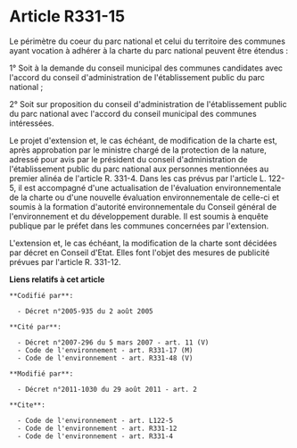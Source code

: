 # Article R331-15

Le périmètre du coeur du parc national et celui du territoire des communes ayant vocation à adhérer à la charte du parc
national peuvent être étendus : 

1° Soit à la demande du conseil municipal des communes candidates avec l'accord du conseil d'administration de
l'établissement public du parc national ; 

2° Soit sur proposition du conseil d'administration de l'établissement public du parc national avec l'accord du conseil
municipal des communes intéressées. 

Le projet d'extension et, le cas échéant, de modification de la charte est, après approbation par le ministre chargé de la
protection de la nature, adressé pour avis par le président du conseil d'administration de l'établissement public du parc
national aux personnes mentionnées au premier alinéa de l'article R. 331-4. Dans les cas prévus par l'article L. 122-5, il
est accompagné d'une actualisation de l'évaluation environnementale de la charte ou d'une nouvelle évaluation
environnementale de celle-ci et soumis à la formation d'autorité environnementale du Conseil général de l'environnement et du
développement durable. Il est soumis à enquête publique par le préfet dans les communes concernées par l'extension. 

L'extension et, le cas échéant, la modification de la charte sont décidées par décret en Conseil d'Etat. Elles font l'objet
des mesures de publicité prévues par l'article R. 331-12.

**Liens relatifs à cet article**

	**Codifié par**:

	  - Décret n°2005-935 du 2 août 2005

	**Cité par**:

	  - Décret n°2007-296 du 5 mars 2007 - art. 11 (V)
	  - Code de l'environnement - art. R331-17 (M)
	  - Code de l'environnement - art. R331-48 (V)

	**Modifié par**:

	  - Décret n°2011-1030 du 29 août 2011 - art. 2

	**Cite**:

	  - Code de l'environnement - art. L122-5
	  - Code de l'environnement - art. R331-12
	  - Code de l'environnement - art. R331-4
